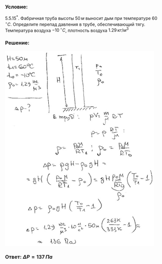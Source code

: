 ###  Условие:

$5.5.15^*.$ Фабричная труба высоты $50 \,м$ выносит дым при температуре $60 \,^{\circ}C$. Определите перепад давления в трубе, обеспечивающий тягу. Температура воздуха $−10 \,^{\circ}C$, плотность воздуха $1.29 \,кг/м^3$

###  Решение:

![|488x640, 67%](../../img/5.5.15/1.jpg)

###  Ответ: $\Delta P = 137 \,Па$